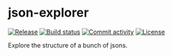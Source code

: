 # json-explorer

[![Release](https://img.shields.io/github/v/release/stringertheory/json-explorer)](https://img.shields.io/github/v/release/stringertheory/json-explorer)
[![Build status](https://img.shields.io/github/actions/workflow/status/stringertheory/json-explorer/main.yml?branch=main)](https://github.com/stringertheory/json-explorer/actions/workflows/main.yml?query=branch%3Amain)
[![Commit activity](https://img.shields.io/github/commit-activity/m/stringertheory/json-explorer)](https://img.shields.io/github/commit-activity/m/stringertheory/json-explorer)
[![License](https://img.shields.io/github/license/stringertheory/json-explorer)](https://img.shields.io/github/license/stringertheory/json-explorer)

Explore the structure of a bunch of jsons.
